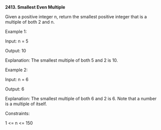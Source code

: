 <b>2413. Smallest Even Multiple</b>

Given a positive integer n, return the smallest positive integer that is a multiple of both 2 and n.
 
Example 1:

Input: n = 5

Output: 10

Explanation: The smallest multiple of both 5 and 2 is 10.

Example 2:

Input: n = 6

Output: 6

Explanation: The smallest multiple of both 6 and 2 is 6. Note that a number is a multiple of itself.

Constraints:

1 <= n <= 150
